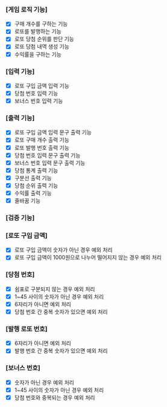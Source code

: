### [게임 로직 기능]
- [x] 구매 개수를 구하는 기능
- [x] 로또를 발행하는 기능
- [x] 로또 당첨 순위를 판단 기능
- [x] 로또 당첨 내역 생성 기능
- [x] 수익률을 구하는 기능

### [입력 기능]
- [x] 로또 구입 금액 입력 기능
- [x] 당첨 번호 입력 기능
- [x] 보너스 번호 입력 기능

### [출력 기능]
- [x] 로또 구입 금액 입력 문구 출력 기능
- [x] 로또 구매 개수 출력 기능
- [x] 로또 발행 번호 출력 기능
- [x] 당첨 번호 입력 문구 출력 기능
- [x] 보너스 번호 입력 문구 출력 기능
- [x] 당첨 통계 출력 기능
- [x] 구분선 출력 기능
- [x] 당첨 순위 출력 기능
- [x] 수익률 출력 기능
- [x] 줄바꿈 기능 

### [검증 기능]
### [로또 구입 금액]
- [x] 로또 구입 금액이 숫자가 아닌 경우 예외 처리
- [x] 로또 구입 금액이 1000원으로 나누어 떨어지지 않는 경우 예외 처리

### [당첨 번호]
- [x] 쉼표로 구분되지 않는 경우 예외 처리
- [x] 1~45 사이의 숫자가 아닌 경우 예외 처리
- [x] 6자리가 아니면 예외 처리
- [x] 당첨 번호 간 중복 숫자가 있으면 예외 처리

### [발행 로또 번호]
- [x] 6자리가 아니면 예외 처리
- [x] 발행 번호 간 중복 숫자가 있으면 예외 처리

### [보너스 번호]
- [x] 숫자가 아닌 경우 예외 처리
- [x] 1~45 사이의 숫자가 아닌 경우 예외 처리
- [x] 당첨 번호와 중복되는 경우 예외 처리